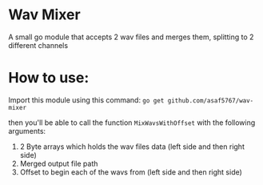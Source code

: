 # Wav Mixer
A small go module that accepts 2 wav files and merges them, splitting to 2 different channels


# How to use:

Import this module using this command:
``` go get github.com/asaf5767/wav-mixer ```

then you'll be able to call the function ``` MixWavsWithOffset ``` with the following arguments: 

1. 2 Byte arrays which holds the wav files data (left side and then right side)
2. Merged output file path
3. Offset to begin each of the wavs from (left side and then right side)
